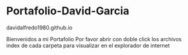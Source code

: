 # Portafolio-David-Garcia
davidalfredo1980.github.io

Bienvenidos a mi Portafolio
Por favor abrir con doble click los archivos index de cada carpeta para visualizar en el explorador de internet
